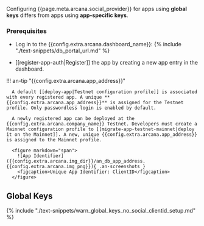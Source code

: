 Configuring {{page.meta.arcana.social_provider}} for apps using **global keys** differs from apps using **app-specific keys**.

### Prerequisites

* Log in to the {{config.extra.arcana.dashboard_name}}: {% include "./text-snippets/db_portal_url.md" %} 

* [[register-app-auth|Register]] the app by creating a new app entry in the dashboard. 

!!! an-tip "{{config.extra.arcana.app_address}}"

      A default [[deploy-app|Testnet configuration profile]] is associated with every registered app. A unique **{{config.extra.arcana.app_address}}** is assigned for the Testnet profile. Only passwordless login is enabled by default.

      A newly registered app can be deployed at the {{config.extra.arcana.company_name}} Testnet. Developers must create a Mainnet configuration profile to [[migrate-app-testnet-mainnet|deploy it on the Mainnet]]. A new, unique {{config.extra.arcana.app_address}} is assigned to the Mainnet profile. 
      
      <figure markdown="span">
        ![App Identifier]({{config.extra.arcana.img_dir}}/an_db_app_address.{{config.extra.arcana.img_png}}){ .an-screenshots }
        <figcaption>Unique App Identifier: ClientID</figcaption>
      </figure>

## Global Keys 

{% include "./text-snippets/warn_global_keys_no_social_clientid_setup.md" %}